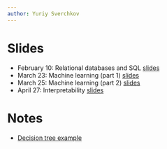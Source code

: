 ```yaml
---
author: Yuriy Sverchkov
---
```



# Slides

* February 10: Relational databases and SQL [slides](slides-2020-02-10-databases.pdf)
* March 23: Machine learning (part 1) [slides](ml-lecture-2020-03-23.slides.html)
* March 25: Machine learning (part 2) [slides](ml-lecture-2020-03-25.slides.html)
* April 27: Interpretability [slides](interpretability-2020-04-27.pdf)

# Notes

* [Decision tree example](tree.html)